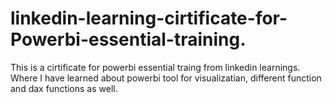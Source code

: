 # linkedin-learning-cirtificate-for-Powerbi-essential-training.
This is a cirtificate for powerbi essential traing from linkedin learnings.
Where I have learned about powerbi tool for visualizatian, different function and dax functions as well.
